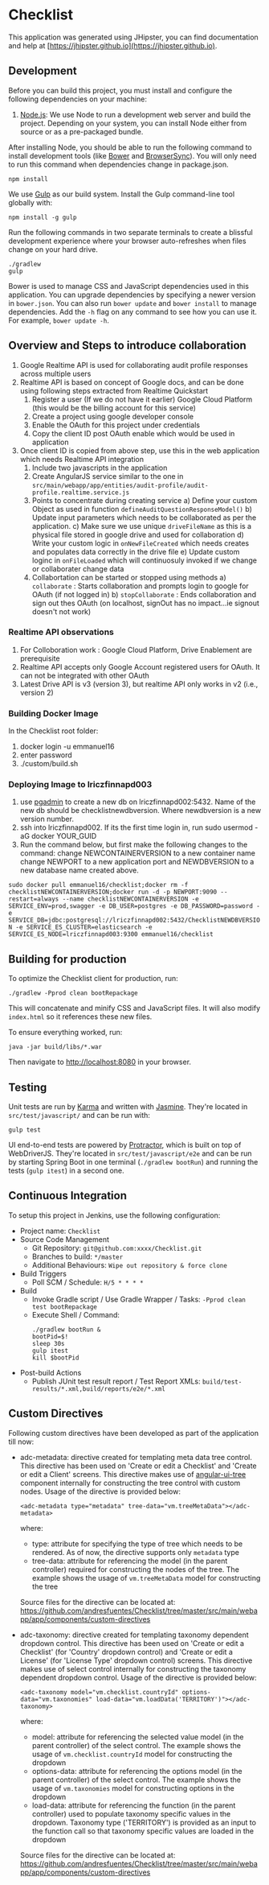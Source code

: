 # Checklist

This application was generated using JHipster, you can find documentation and help at [https://jhipster.github.io](https://jhipster.github.io).

## Development

Before you can build this project, you must install and configure the following dependencies on your machine:

1. [Node.js][]: We use Node to run a development web server and build the project.
   Depending on your system, you can install Node either from source or as a pre-packaged bundle.

After installing Node, you should be able to run the following command to install development tools (like
[Bower][] and [BrowserSync][]). You will only need to run this command when dependencies change in package.json.

    npm install

We use [Gulp][] as our build system. Install the Gulp command-line tool globally with:

    npm install -g gulp

Run the following commands in two separate terminals to create a blissful development experience where your browser
auto-refreshes when files change on your hard drive.

    ./gradlew
    gulp

Bower is used to manage CSS and JavaScript dependencies used in this application. You can upgrade dependencies by
specifying a newer version in `bower.json`. You can also run `bower update` and `bower install` to manage dependencies.
Add the `-h` flag on any command to see how you can use it. For example, `bower update -h`.

## Overview and Steps to introduce collaboration
1. Google Realtime API is used for collaborating audit profile responses across multiple users
2. Realtime API is based on concept of Google docs, and can be done using following steps extracted from Realtime Quickstart
    1. Register a user (If we do not have it earlier) Google Cloud Platform  (this would be the billing account for this service)
    2. Create a project using google developer console
    3. Enable the OAuth for this project under credentials
    4. Copy the client ID post OAuth enable which would be used in application
3. Once client ID is copied from above step, use this in the web application which needs Realtime API integration
    1. Include two javascripts in the application
        <script src="https://apis.google.com/js/api.js"></script>
        <script src="https://www.gstatic.com/realtime/realtime-client-utils.js"></script>
    2. Create AngularJS service similar to the one in `src/main/webapp/app/entities/audit-profile/audit-profile.realtime.service.js`
    3. Points to concentrate during creating service
         a) Define your custom Object as used in function `defineAuditQuestionResponseModel()`
         b) Update input parameters which needs to be collaborated as per the application.
         c) Make sure we use unique `driveFileName` as this is a physical file stored in google drive and used for collaboration
         d) Write your custom logic in `onNewFileCreated` which needs creates and populates data correctly in the drive file
         e) Update custom loginc in `onFileLoaded` which will continuosuly invoked if we change or collaborater change data
    4. Collabortation can be started or stopped using methods 
         a) `collaborate` : Starts collaboration and prompts login to google for OAuth (if not logged in)
         b) `stopCollaborate` : Ends collaboration and sign out thes OAuth (on localhost, signOut has no impact...ie signout doesn't not work)


### Realtime API observations
1. For Colloboration work : Google Cloud Platform, Drive Enablement are prerequisite
2. Realtime API accepts only Google Account registered users for OAuth. It can not be integrated with other OAuth
3. Latest Drive API is v3 (version 3), but realtime API only works in v2 (i.e., version 2)

[Overview and Steps to introduce collaboration]:https://developers.google.com/google-apps/realtime/overview
[Realtime Quickstart]:https://developers.google.com/google-apps/realtime/realtime-quickstart


### Building Docker Image

In the Checklist root folder:

1. docker login -u emmanuel16
2. enter password
3. ./custom/build.sh 
 
### Deploying Image to lriczfinnapd003

1. use [pgadmin](https://www.pgadmin.org/download/) to create a new db on lriczfinnapd002:5432.  Name of the new db should be checklistnewdbversion.  Where newdbversion is a new version number.
2. ssh into lriczfinnapd002.  If its the first time login in, run sudo usermod -aG docker YOUR_GUID
3. Run the command below, but first make the following changes to the command: change NEWCONTAINERVERSION to a new container name change NEWPORT to a new application port and NEWDBVERSION to a new database name created above.

`sudo docker pull emmanuel16/checklist;docker rm -f checklistNEWCONTAINERVERSION;docker run -d -p NEWPORT:9090 --restart=always --name checklistNEWCONTAINERVERSION -e SERVICE_ENV=prod,swagger -e DB_USER=postgres -e DB_PASSWORD=password -e SERVICE_DB=jdbc:postgresql://lriczfinnapd002:5432/ChecklistNEWDBVERSION -e SERVICE_ES_CLUSTER=elasticsearch -e SERVICE_ES_NODE=lriczfinnapd003:9300 emmanuel16/checklist`


## Building for production

To optimize the Checklist client for production, run:

    ./gradlew -Pprod clean bootRepackage

This will concatenate and minify CSS and JavaScript files. It will also modify `index.html` so it references
these new files.

To ensure everything worked, run:

    java -jar build/libs/*.war

Then navigate to [http://localhost:8080](http://localhost:8080) in your browser.

## Testing

Unit tests are run by [Karma][] and written with [Jasmine][]. They're located in `src/test/javascript/` and can be run with:

    gulp test

UI end-to-end tests are powered by [Protractor][], which is built on top of WebDriverJS. They're located in `src/test/javascript/e2e`
and can be run by starting Spring Boot in one terminal (`./gradlew bootRun`) and running the tests (`gulp itest`) in a second one.

## Continuous Integration

To setup this project in Jenkins, use the following configuration:

* Project name: `Checklist`
* Source Code Management
    * Git Repository: `git@github.com:xxxx/Checklist.git`
    * Branches to build: `*/master`
    * Additional Behaviours: `Wipe out repository & force clone`
* Build Triggers
    * Poll SCM / Schedule: `H/5 * * * *`
* Build
    * Invoke Gradle script / Use Gradle Wrapper / Tasks: `-Pprod clean test bootRepackage`
    * Execute Shell / Command:
        ````
        ./gradlew bootRun &
        bootPid=$!
        sleep 30s
        gulp itest
        kill $bootPid
        ````
* Post-build Actions
    * Publish JUnit test result report / Test Report XMLs: `build/test-results/*.xml,build/reports/e2e/*.xml`

[JHipster]: https://jhipster.github.io/
[Node.js]: https://nodejs.org/
[Bower]: http://bower.io/
[Gulp]: http://gulpjs.com/
[BrowserSync]: http://www.browsersync.io/
[Karma]: http://karma-runner.github.io/
[Jasmine]: http://jasmine.github.io/2.0/introduction.html
[Protractor]: https://angular.github.io/protractor/

## Custom Directives

Following custom directives have been developed as part of the application till now:

* adc-metadata: directive created for templating meta data tree control. This directive has been used on 'Create or edit a Checklist' and 'Create or edit a Client' screens. This directive makes use of [angular-ui-tree](https://github.com/angular-ui-tree/angular-ui-tree) component internally for constructing the tree control with custom nodes. Usage of the directive is provided below:
    
    `<adc-metadata type="metadata" tree-data="vm.treeMetaData"></adc-metadata>`

    where:
    
    * type: attribute for specifying the type of tree which needs to be rendered. As of now, the directive supports only `metadata` type
    * tree-data: attribute for referencing the model (in the parent controller) required for constructing the nodes of the tree. The example shows the usage of `vm.treeMetaData` model for constructing the tree
    
    Source files for the directive can be located at:
    https://github.com/andresfuentes/Checklist/tree/master/src/main/webapp/app/components/custom-directives
    
* adc-taxonomy: directive created for templating taxonomy dependent dropdown control. This directive has been used on 'Create or edit a Checklist' (for 'Country' dropdown control) and 'Create or edit a License' (for 'License Type' dropdown control) screens. This directive makes use of select control internally for constructing the taxonomy dependent dropdown control. Usage of the directive is provided below:

    `<adc-taxonomy model="vm.checklist.countryId" options-data="vm.taxonomies" load-data="vm.loadData('TERRITORY')"></adc-taxonomy>`
    
    where:
    
    * model: attribute for referencing the selected value model (in the parent controller) of the select control. The example shows the usage of `vm.checklist.countryId` model for constructing the dropdown
    * options-data: attribute for referencing the options model (in the parent controller) of the select control. The example shows the usage of `vm.taxonomies` model for constructing options in the dropdown
    * load-data: attribute for referencing the function (in the parent controller) used to populate taxonomy specific values in the dropdown. Taxonomy type ('TERRITORY') is provided as an input to the function call so that taxonomy specific values are loaded in the dropdown
    
    Source files for the directive can be located at:
    https://github.com/andresfuentes/Checklist/tree/master/src/main/webapp/app/components/custom-directives

